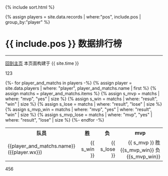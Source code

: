 {% include sort.html %}

{% assign players = site.data.records | where:"pos", include.pos | group_by:"player" %}

# {{ include.pos }} 数据排行榜
---
[回到主页](index.html)  本页面构建于 {{ site.time }}

123

<table>
 <tr>
    <th>队员</th>
    <th>胜</th>
    <th>负</th>
    <th>mvp</th> 
 </tr>
{%- for player_and_matchs in players -%}
  {% assign player = site.data.players | where: "player", player_and_matchs.name | first %}
  {% assign matchs = player_and_matchs.items %}
  {% assign s_mvp = matchs | where: "mvp", "yes" | size %}
  {% assign s_win = matchs | where: "result", "win" | size %}
  {% assign s_lose = matchs | where: "result", "lose" | size %}
  {% assign s_mvp_win = matchs | where: "mvp", "yes" | where: "result", "win"  | size %}
  {% assign s_mvp_lose = matchs | where: "mvp", "yes" | where: "result", "lose"  | size %}
  <tr>
    <td>  {{player_and_matchs.name}} <br> ({{player.wx}})  </td>  
    <td style="text-align:right">  {{ s_win }}   </td>
    <td style="text-align:right">  {{ s_lose }}   </td>
    <td style="text-align:right">  {{ s_mvp }} 胜{{s_mvp_win}} 负{{s_mvp_win}} </td>
  </tr>
{%- endfor -%}
</table>

456







